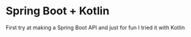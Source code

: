 # Spring Boot + Kotlin

First try at making a Spring Boot API and just for fun I tried it with Kotlin 
